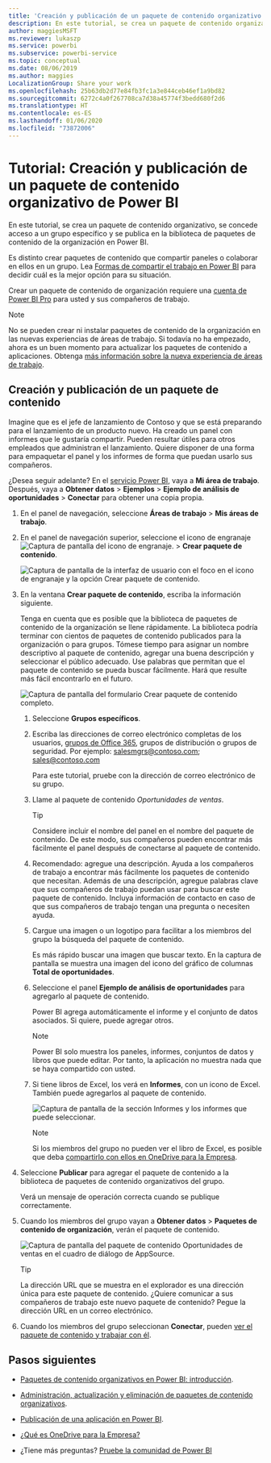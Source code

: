 ```yaml
---
title: 'Creación y publicación de un paquete de contenido organizativo: Power BI'
description: En este tutorial, se crea un paquete de contenido organizativo, se restringe el acceso a un grupo específico y se publica en la biblioteca de paquetes de contenido de la organización en Power BI.
author: maggiesMSFT
ms.reviewer: lukaszp
ms.service: powerbi
ms.subservice: powerbi-service
ms.topic: conceptual
ms.date: 08/06/2019
ms.author: maggies
LocalizationGroup: Share your work
ms.openlocfilehash: 25b63db2d77e84fb3fc1a3e844ceb46ef1a9bd82
ms.sourcegitcommit: 6272c4a0f267708ca7d38a45774f3bedd680f2d6
ms.translationtype: HT
ms.contentlocale: es-ES
ms.lasthandoff: 01/06/2020
ms.locfileid: "73872006"
---
```

# <a name="tutorial-create-and-publish-a-power-bi-organizational-content-pack"></a>Tutorial: Creación y publicación de un paquete de contenido organizativo de Power BI

En este tutorial, se crea un paquete de contenido organizativo, se concede acceso a un grupo específico y se publica en la biblioteca de paquetes de contenido de la organización en Power BI.

Es distinto crear paquetes de contenido que compartir paneles o colaborar en ellos en un grupo. Lea [Formas de compartir el trabajo en Power BI](service-how-to-collaborate-distribute-dashboards-reports.md) para decidir cuál es la mejor opción para su situación.

Crear un paquete de contenido de organización requiere una [cuenta de Power BI Pro](https://powerbi.microsoft.com/pricing) para usted y sus compañeros de trabajo.

> [!NOTE]
> No se pueden crear ni instalar paquetes de contenido de la organización en las nuevas experiencias de áreas de trabajo. Si todavía no ha empezado, ahora es un buen momento para actualizar los paquetes de contenido a aplicaciones. Obtenga [más información sobre la nueva experiencia de áreas de trabajo](service-create-the-new-workspaces.md).

## <a name="create-and-publish-a-content-pack"></a>Creación y publicación de un paquete de contenido

Imagine que es el jefe de lanzamiento de Contoso y que se está preparando para el lanzamiento de un producto nuevo.  Ha creado un panel con informes que le gustaría compartir. Pueden resultar útiles para otros empleados que administran el lanzamiento. Quiere disponer de una forma para empaquetar el panel y los informes de forma que puedan usarlo sus compañeros.

¿Desea seguir adelante? En el [servicio Power BI](https://powerbi.com), vaya a **Mi área de trabajo**. Después, vaya a **Obtener datos** > **Ejemplos** > **Ejemplo de análisis de oportunidades** > **Conectar** para obtener una copia propia.

1. En el panel de navegación, seleccione **Áreas de trabajo** > **Mis áreas de trabajo**.

1. En el panel de navegación superior, seleccione el icono de engranaje ![Captura de pantalla del icono de engranaje.](media/service-organizational-content-pack-create-and-publish/cog.png) > **Crear paquete de contenido**.

   ![Captura de pantalla de la interfaz de usuario con el foco en el icono de engranaje y la opción Crear paquete de contenido.](media/service-organizational-content-pack-create-and-publish/pbi_create_contpk.png)

1. En la ventana **Crear paquete de contenido**, escriba la información siguiente.  

   Tenga en cuenta que es posible que la biblioteca de paquetes de contenido de la organización se llene rápidamente. La biblioteca podría terminar con cientos de paquetes de contenido publicados para la organización o para grupos. Tómese tiempo para asignar un nombre descriptivo al paquete de contenido, agregar una buena descripción y seleccionar el público adecuado.  Use palabras que permitan que el paquete de contenido se pueda buscar fácilmente. Hará que resulte más fácil encontrarlo en el futuro.

      ![Captura de pantalla del formulario Crear paquete de contenido completo.](media/service-organizational-content-pack-create-and-publish/cpwindow.png)

    1. Seleccione **Grupos específicos**.

    1. Escriba las direcciones de correo electrónico completas de los usuarios, [grupos de Office 365](https://support.office.com/article/Create-a-group-in-Office-365-7124dc4c-1de9-40d4-b096-e8add19209e9), grupos de distribución o grupos de seguridad. Por ejemplo: salesmgrs@contoso.com; sales@contoso.com

        Para este tutorial, pruebe con la dirección de correo electrónico de su grupo.

    1. Llame al paquete de contenido *Oportunidades de ventas*.

        > [!TIP]
        > Considere incluir el nombre del panel en el nombre del paquete de contenido. De este modo, sus compañeros pueden encontrar más fácilmente el panel después de conectarse al paquete de contenido.

    1. Recomendado: agregue una descripción. Ayuda a los compañeros de trabajo a encontrar más fácilmente los paquetes de contenido que necesitan. Además de una descripción, agregue palabras clave que sus compañeros de trabajo puedan usar para buscar este paquete de contenido. Incluya información de contacto en caso de que sus compañeros de trabajo tengan una pregunta o necesiten ayuda.

    1. Cargue una imagen o un logotipo para facilitar a los miembros del grupo la búsqueda del paquete de contenido.

        Es más rápido buscar una imagen que buscar texto. En la captura de pantalla se muestra una imagen del icono del gráfico de columnas **Total de oportunidades**.

    1. Seleccione el panel **Ejemplo de análisis de oportunidades** para agregarlo al paquete de contenido.

        Power BI agrega automáticamente el informe y el conjunto de datos asociados. Si quiere, puede agregar otros.

       > [!NOTE]
       > Power BI solo muestra los paneles, informes, conjuntos de datos y libros que puede editar. Por tanto, la aplicación no muestra nada que se haya compartido con usted.

   1. Si tiene libros de Excel, los verá en **Informes**, con un icono de Excel. También puede agregarlos al paquete de contenido.

      ![Captura de pantalla de la sección Informes y los informes que puede seleccionar.](media/service-organizational-content-pack-create-and-publish/pbi_orgcontpkexcel.png)

      > [!NOTE]
      > Si los miembros del grupo no pueden ver el libro de Excel, es posible que deba [compartirlo con ellos en OneDrive para la Empresa](https://support.office.com/article/Share-documents-or-folders-in-Office-365-1fe37332-0f9a-4719-970e-d2578da4941c).

1. Seleccione **Publicar** para agregar el paquete de contenido a la biblioteca de paquetes de contenido organizativos del grupo.  

   Verá un mensaje de operación correcta cuando se publique correctamente.

1. Cuando los miembros del grupo vayan a **Obtener datos** > **Paquetes de contenido de organización**, verán el paquete de contenido.

   ![Captura de pantalla del paquete de contenido Oportunidades de ventas en el cuadro de diálogo de AppSource.](media/service-organizational-content-pack-create-and-publish/powerbi-find-content-pack-organization.png)

   > [!TIP]
   > La dirección URL que se muestra en el explorador es una dirección única para este paquete de contenido.  ¿Quiere comunicar a sus compañeros de trabajo este nuevo paquete de contenido?  Pegue la dirección URL en un correo electrónico.

1. Cuando los miembros del grupo seleccionan **Conectar**, pueden [ver el paquete de contenido y trabajar con él](service-organizational-content-pack-copy-refresh-access.md).

## <a name="next-steps"></a>Pasos siguientes

* [Paquetes de contenido organizativos en Power BI: introducción](service-organizational-content-pack-introduction.md).

* [Administración, actualización y eliminación de paquetes de contenido organizativos](service-organizational-content-pack-manage-update-delete.md).

* [Publicación de una aplicación en Power BI](service-create-distribute-apps.md).

* [¿Qué es OneDrive para la Empresa?](https://support.office.com/article/What-is-OneDrive-for-Business-187f90af-056f-47c0-9656-cc0ddca7fdc2)

* ¿Tiene más preguntas? [Pruebe la comunidad de Power BI](https://community.powerbi.com/)
